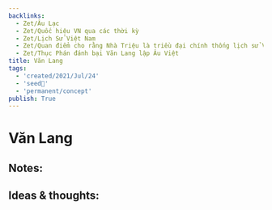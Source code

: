 ```yaml
---
backlinks:
  - Zet/Âu Lạc
  - Zet/Quốc hiệu VN qua các thời kỳ
  - Zet/Lịch Sử Việt Nam
  - Zet/Quan điểm cho rằng Nhà Triệu là triều đại chính thống lịch sử VN
  - Zet/Thục Phán đánh bại Văn Lang lập Âu Việt
title: Văn Lang
tags:
  - 'created/2021/Jul/24'
  - 'seed🥜'
  - 'permanent/concept'
publish: True
---
```

# Văn Lang

## Notes:

## Ideas & thoughts:

